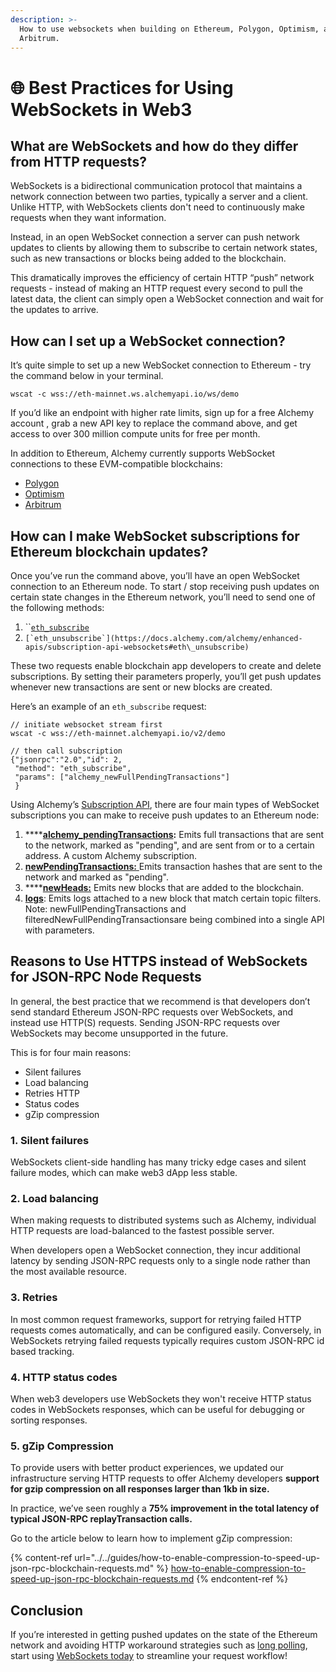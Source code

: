 ```yaml
---
description: >-
  How to use websockets when building on Ethereum, Polygon, Optimism, and
  Arbitrum.
---
```


# 🌐 Best Practices for Using WebSockets in Web3

## What are WebSockets and how do they differ from HTTP requests?&#x20;

WebSockets is a bidirectional communication protocol that maintains a network connection between two parties, typically a server and a client. Unlike HTTP, with WebSockets clients don't need to continuously make requests when they want information.

Instead, in an open WebSocket connection a server can push network updates to clients by allowing them to subscribe to certain network states, such as new transactions or blocks being added to the blockchain.

This dramatically improves the efficiency of certain HTTP “push” network requests - instead of making an HTTP request every second to pull the latest data, the client can simply open a WebSocket connection and wait for the updates to arrive.&#x20;

## How can I set up a WebSocket connection?&#x20;

It’s quite simple to set up a new WebSocket connection to Ethereum - try the command below in your terminal.

```
wscat -c wss://eth-mainnet.ws.alchemyapi.io/ws/demo
```

If you’d like an endpoint with higher rate limits, sign up for a free Alchemy account , grab a new API key to replace the command above, and get access to over 300 million compute units for free per month.

In addition to Ethereum, Alchemy currently supports WebSocket connections to these EVM-compatible blockchains:&#x20;

* [Polygon](https://docs.alchemy.com/alchemy/apis/polygon/eth-subscribe)&#x20;
* [Optimism](https://docs.alchemy.com/alchemy/apis/optimism/eth-subscribe)&#x20;
* [Arbitrum](https://docs.alchemy.com/alchemy/apis/arbitrum/eth-subscribe)

## How can I make WebSocket subscriptions for Ethereum blockchain updates?&#x20;

Once you’ve run the command above, you’ll have an open WebSocket connection to an Ethereum node. To start / stop receiving push updates on certain state changes in the Ethereum network, you’ll need to send one of the following methods:&#x20;

1. ``[`eth_subscribe`](https://docs.alchemy.com/alchemy/enhanced-apis/subscription-api-websockets#eth\_subscribe)&#x20;
2. ``[`eth_unsubscribe`](https://docs.alchemy.com/alchemy/enhanced-apis/subscription-api-websockets#eth\_unsubscribe)``

These two requests enable blockchain app developers to create and delete subscriptions. By setting their parameters properly, you’ll get push updates whenever new transactions are sent or new blocks are created.

Here’s an example of an `eth_subscribe` request:

```
// initiate websocket stream first 
wscat -c wss://eth-mainnet.alchemyapi.io/v2/demo

// then call subscription 
{"jsonrpc":"2.0","id": 2, 
 "method": "eth_subscribe", 
 "params": ["alchemy_newFullPendingTransactions"]
 }
```

Using Alchemy’s [Subscription API](https://docs.alchemy.com/alchemy/enhanced-apis/subscription-api-websockets), there are four main types of WebSocket subscriptions you can make to receive push updates to an Ethereum node: ​

1. ****[**alchemy\_pendingTransactions**](./#alchemy\_pendingtransactions)**​:** Emits full transactions that are sent to the network, marked as "pending", and are sent from or to a certain address. A custom Alchemy subscription.&#x20;
2. ​[**newPendingTransactions​:** ](https://docs.alchemy.com/alchemy/enhanced-apis/subscription-api-websockets#newpendingtransactions)Emits transaction hashes that are sent to the network and marked as "pending". ​
3. ****[**newHeads​:**](https://docs.alchemy.com/alchemy/enhanced-apis/subscription-api-websockets#newheads) Emits new blocks that are added to the blockchain.&#x20;
4. ​[**logs**](https://docs.alchemy.com/alchemy/enhanced-apis/subscription-api-websockets#logs)​: Emits logs attached to a new block that match certain topic filters. Note: ​newFullPendingTransactions​ and ​filteredNewFullPendingTransactions​ are being combined into a single API with parameters.&#x20;

## Reasons to Use HTTPS instead of WebSockets for JSON-RPC Node Requests&#x20;

In general, the best practice that we recommend is that developers don’t send standard Ethereum JSON-RPC requests over WebSockets, and instead use HTTP(S) requests. Sending JSON-RPC requests over WebSockets may become unsupported in the future.

This is for four main reasons:

* Silent failures&#x20;
* Load balancing&#x20;
* Retries HTTP&#x20;
* Status codes
* gZip compression

### 1. Silent failures&#x20;

WebSockets client-side handling has many tricky edge cases and silent failure modes, which can make web3 dApp less stable.

### 2. Load balancing&#x20;

When making requests to distributed systems such as Alchemy, individual HTTP requests are load-balanced to the fastest possible server.

When developers open a WebSocket connection, they incur additional latency by sending JSON-RPC requests only to a single node rather than the most available resource.&#x20;

### 3. Retries&#x20;

In most common request frameworks, support for retrying failed HTTP requests comes automatically, and can be configured easily. Conversely, in WebSockets retrying failed requests typically requires custom JSON-RPC id based tracking.&#x20;

### 4. HTTP status codes&#x20;

When web3 developers use WebSockets they won't receive HTTP status codes in WebSockets responses, which can be useful for debugging or sorting responses.

### 5. gZip Compression

To provide users with better product experiences, we updated our infrastructure serving HTTP requests to offer Alchemy developers **support for gzip compression on all responses larger than 1kb in size.**

In practice, we’ve seen roughly a **75% improvement in the total latency of typical JSON-RPC replayTransaction calls.**

Go to the article below to learn how to implement gZip compression:

{% content-ref url="../../guides/how-to-enable-compression-to-speed-up-json-rpc-blockchain-requests.md" %}
[how-to-enable-compression-to-speed-up-json-rpc-blockchain-requests.md](../../guides/how-to-enable-compression-to-speed-up-json-rpc-blockchain-requests.md)
{% endcontent-ref %}

## Conclusion

If you’re interested in getting pushed updates on the state of the Ethereum network and avoiding HTTP workaround strategies such as [long polling](https://www.educative.io/edpresso/what-is-http-long-polling), start using [WebSockets today](https://docs.alchemy.com/alchemy/enhanced-apis/subscription-api-websockets) to streamline your request workflow!
